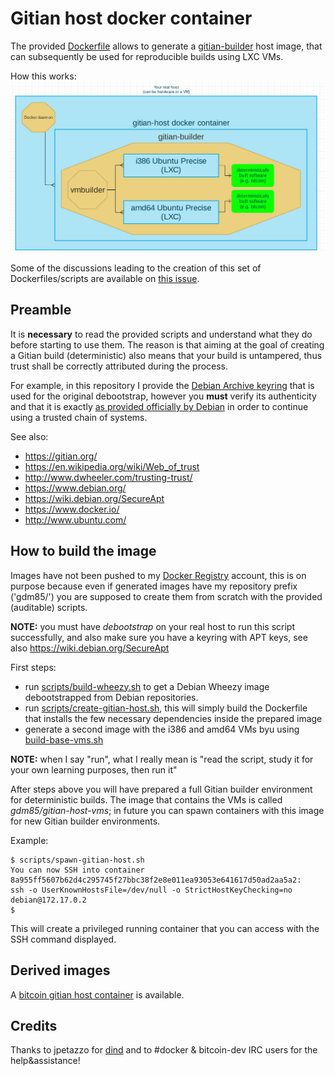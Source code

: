 Gitian host docker container
============================

The provided [Dockerfile](http://docs.docker.io/reference/builder/) allows to generate a [gitian-builder](https://gitian.org/) host image, that can subsequently be used for reproducible builds using LXC VMs.

How this works:
<img src="diagram.png">

Some of the discussions leading to the creation of this set of Dockerfiles/scripts are available on [this issue](https://github.com/devrandom/gitian-builder/issues/53).

Preamble
--------

It is **necessary** to read the provided scripts and understand what they do before starting to use them.
The reason is that aiming at the goal of creating a Gitian build (deterministic) also means that your build is untampered, thus trust shall be correctly attributed during the process.

For example, in this repository I provide the [Debian Archive keyring](../keyrings/debian-archive-keyring.gpg) that is used for the original debootstrap, however you **must** verify its authenticity and that it is exactly [as provided officially by Debian](https://packages.debian.org/wheezy/all/debian-archive-keyring/download)
in order to continue using a trusted chain of systems.

See also:
- https://gitian.org/
- https://en.wikipedia.org/wiki/Web_of_trust
- http://www.dwheeler.com/trusting-trust/
- https://www.debian.org/
- https://wiki.debian.org/SecureApt
- https://www.docker.io/
- http://www.ubuntu.com/

How to build the image
----------------------
Images have not been pushed to my [Docker Registry](https://index.docker.io/) account, this is on purpose because even if generated images have my repository prefix ('gdm85/') you are supposed to create them from scratch with the provided (auditable) scripts.

**NOTE:** you must have *debootstrap* on your real host to run this script successfully, and also make sure you have a keyring with APT keys, see also https://wiki.debian.org/SecureApt

First steps:
- run [scripts/build-wheezy.sh](../scripts/build-wheezy.sh) to get a Debian Wheezy image debootstrapped from Debian repositories.
- run [scripts/create-gitian-host.sh](../scripts/create-gitian-host.sh), this will simply build the Dockerfile that installs the few necessary dependencies inside the prepared image
- generate a second image with the i386 and amd64 VMs byu using [build-base-vms.sh](../scripts/build-base-vms.sh)

**NOTE:** when I say "run", what I really mean is "read the script, study it for your own learning purposes, then run it"

After steps above you will have prepared a full Gitian builder environment for deterministic builds.
The image that contains the VMs is called *gdm85/gitian-host-vms*; in future you can spawn containers with this image for new Gitian builder environments.

Example:
```
$ scripts/spawn-gitian-host.sh
You can now SSH into container 8a955ff5607b62d4c295745f27bbc38f2e8e011ea93053e641617d50ad2aa5a2:
ssh -o UserKnownHostsFile=/dev/null -o StrictHostKeyChecking=no debian@172.17.0.2
$ 
```
This will create a privileged running container that you can access with the SSH command displayed.

Derived images
--------------
A [bitcoin gitian host container](../gitian-bitcoin-host/README.md) is available.

Credits
-------
Thanks to jpetazzo for [dind](https://github.com/jpetazzo/dind) and to #docker & bitcoin-dev IRC users for the help&assistance!
